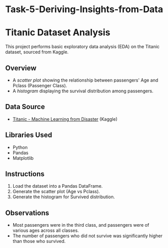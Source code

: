 # Task-5-Deriving-Insights-from-Data
# Titanic Dataset Analysis

This project performs basic exploratory data analysis (EDA) on the Titanic dataset, sourced from Kaggle.

## Overview
- A *scatter plot* showing the relationship between passengers' Age and Pclass (Passenger Class).
- A *histogram* displaying the survival distribution among passengers.

## Data Source
- [Titanic - Machine Learning from Disaster](https://www.kaggle.com/competitions/titanic) (Kaggle)

## Libraries Used
- Python
- Pandas
- Matplotlib

## Instructions
1. Load the dataset into a Pandas DataFrame.
2. Generate the scatter plot (Age vs Pclass).
3. Generate the histogram for Survived distribution.

## Observations
- Most passengers were in the third class, and passengers were of various ages across all classes.
- The number of passengers who did not survive was significantly higher than those who survived.
